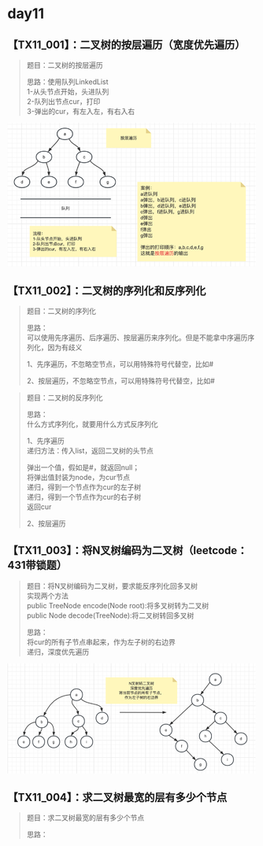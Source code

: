 # day11

## 【TX11_001】：二叉树的按层遍历（宽度优先遍历）
> 题目：二叉树的按层遍历   
> 
> 思路：使用队列LinkedList   
> 1-从头节点开始，头进队列    
> 2-队列出节点cur，打印   
> 3-弹出的cur，有左入左，有右入右

![Alt](../img/二叉树的按层遍历.png)

## 【TX11_002】：二叉树的序列化和反序列化
> 题目：二叉树的序列化 
> 
> 思路：   
> 可以使用先序遍历、后序遍历、按层遍历来序列化。但是不能拿中序遍历序列化，因为有歧义   
> 
> 1、先序遍历，不忽略空节点，可以用特殊符号代替空，比如#   
> 
> 2、按层遍历，不忽略空节点，可以用特殊符号代替空，比如#   

> 题目：二叉树的反序列化   
> 
> 思路：   
> 什么方式序列化，就要用什么方式反序列化     
> 
> 1、先序遍历   
> 递归方法：传入list，返回二叉树的头节点      
> 
> 弹出一个值，假如是#，就返回null；   
> 将弹出值封装为node，为cur节点    
> 递归，得到一个节点作为cur的左子树   
> 递归，得到一个节点作为cur的右子树   
> 返回cur   
> 
> 2、按层遍历   
> 

## 【TX11_003】：将N叉树编码为二叉树（leetcode：431带锁题）
> 题目：将N叉树编码为二叉树，要求能反序列化回多叉树   
> 实现两个方法    
> public TreeNode encode(Node root):将多叉树转为二叉树      
> public Node decode(TreeNode):将二叉树转回多叉树   
> 
> 思路：   
> 将cur的所有子节点串起来，作为左子树的右边界   
> 递归，深度优先遍历   

![Alt](../img/N叉树转二叉树.png)

## 【TX11_004】：求二叉树最宽的层有多少个节点
> 题目：求二叉树最宽的层有多少个节点   
> 
> 思路：    
> 






